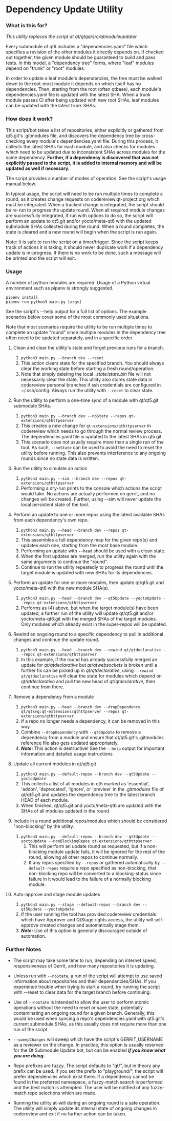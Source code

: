 # Dependency Update Utility

### What is this for?

*This utility replaces the script at qt/qtqa/src/qtmoduleupdater*

Every submodule of qt6 includes a "dependencies.yaml" file which
specifies a revision of the other modules it directly depends on.
If checked out together, the given module should be guaranteed to
build and pass tests. In this model, a "dependency tree" forms,
where "leaf" modules depend on "trunk" or "root" modules.

In order to update a leaf module's dependencies, the tree must be
walked down to the root-most module it depends on which itself
has no dependencies. Then, starting from the root (often qtbase),
each module's dependencies.yaml file is updated with the latest SHA.
When a trunk module passes CI after being updated with new root SHAs,
leaf modules can be updated with the latest trunk SHAs.

### How does it work?
This script/bot takes a list of repositories, either explicitly or
gathered from qt5.git's .gitmodules file, and discovers the
dependency tree by cross-checking every module's dependencies.yaml file.
During this process, it collects the latest SHAs for each module, and
also checks for modules which need to be updated due to inconsistent
SHAs across modules for the same dependency. **Further, if a dependency
is discovered that was not explicitly passed to the script, it is
added to internal memory and will be updated as well if necessary.**

The script provides a number of modes of operation. See the script's
usage manual below.

In typical usage, the script will need to be run multiple times to
complete a round, as it creates change requests on
codereview.qt-project.org which must be integrated. When a tracked
change is integrated, the script should be re-run to progress the
update round. When all required module changes are successfully
integrated, if run with options to do so, the script will perform
an update to qt5.git and/or yocto/meta-qt6 with the updated submodule
SHAs collected during the round. When a round completes, the state
is cleared and a new round will begin when the script is run again.

Note: It is safe to run the script on a timer/trigger. Since the script
keeps track of actions it is taking, it should never duplicate work
if a dependency update is in-progress. If there is no work to be done,
such a message will be printed and the script will exit.

### Usage
A number of python modules are required. Usage of a Python virtual
environment such as pipenv is strongly suggested.

```
pipenv install
pipenv run python3 main.py [args]
```

See the script's --help output for a full list of options. The
example scenarios below cover some of the most commonly used situations.

Note that most scenarios require the utility to be run multiple times
to complete an update "round" since multiple modules in the dependency
tree often need to be updated separately, and in a specific order.

1. Clean and clear the utility's state and forget previous runs for a branch.
   1. `python3 main.py --branch dev --reset`
   2. This action clears state for the specified branch. You should always
      clear the working state before starting a fresh round/operation.
   3. Note that simply deleting the local __state/state.bin_ file will
      not necessarily clear the state. This utility also stores state
      data in codereview personal branches if ssh credentials are configured
      in ~/.ssh/config. Always run the utility with `--reset` to clear state.

2. Run the utility to perform a one-time sync of a module with qt/qt5.git
   submodule SHAs.
   1. `python3 main.py --branch dev --noState --repos
       qt-extensions/qthttpserver`
   2. This creates a new change for `qt-extensions/qthttpserver` in
      codereview which needs to go through the normal review process.
      The dependencies.yaml file is updated to the latest SHAs in qt5.git
   3. This scenario does not usually require more than a single run of
      the tool. As such, `--noState` can be used to avoid the need to
      reset the utility before running. This also prevents interference to
      any ongoing rounds since no state data is written.

3. Run the utility to simulate an action
   1. `python3 main.py --sim --branch dev --repos qt-extensions/qthttpserver`
   2. Performing a dry-run prints to the console which actions the script
      would take. No actions are actually performed on gerrit, and no
      changes will be created. Further, using --sim will never update the
      local persistent state of the tool.

4. Perform an update to one or more repos using the latest available
   SHAs from each dependency's own repo.
   1. `python3 main.py --head --branch dev --repos qt-extensions/qthttpserver`
   2. This assembles a full dependency map for the given repo(s) and updates
      each one, starting from the most base module.
   3. Performing an update with `--head` should be used with a clean state.
   4. When the first updates are merged, run the utility again with the same
      arguments to continue the "round".
   5. Continue to run the utility repeatedly to progress the round until
      the target module is updated with new SHAs for its dependencies.

5. Perform an update for one or more modules, then update qt/qt5.git and
   yocto/meta-qt6 with the new module SHA(s).
   1. `python3 main.py --head --branch dev --qt5Update --yoctoUpdate --repos
       qt-extensions/qthttpserver`
   2. Performs as (4) above, but when the target module(s) have been updated,
      a further run of the utility will update qt/qt5.git and/or
      yocto/meta-qt6.git with the merged SHAs of the target modules. Only
      modules which already exist in the super-repos will be updated.

6. Rewind an ongoing round to a specific dependency to pull in additional
   changes and continue the update round.
   1. `python3 main.py --head --branch dev --rewind qt/qtdeclarative --repos
       qt-extensions/qthttpserver`
   2. In this example, if the round has already successfully merged an update
      for _qt/qtdeclarative_ but _qt/qtwebsockets_ is broken until a further
      fix can be picked up in _qt/qtdeclarative_, using
      `--rewind qt/qtdeclarative` will clear the state for modules which
      depend on _qt/qtdeclarative_ and pull the new head of _qt/qtdeclarative_,
      then continue from there.

7. Remove a dependency from a module
   1. `python3 main.py --head --branch dev --dropDependency
       qt/qtsvg:qt-extensions/qthttpserver --repos qt-extensions/qthttpserver`
   2. If a repo no longer needs a dependency, it can be removed in this way.
   3. Combine `--dropDependency` with `--qt5Update` to remove a dependency
      from a module and ensure that qt/qt5.git's .gitmodules reference file
      also gets updated appropriately.
   4. _**Note:**_ This action is destructive! See the `--help` output for
      important information and detailed usage instructions

8. Update all current modules in qt/qt5.git
   1. `python3 main.py --default-repos --branch dev --qt5Update --yoctoUpdate`
   2. This collects a list of all modules in qt5 marked as 'essential',
      'addon', 'deprecated', 'ignore', or 'preview' in the _.gitmodules_
      file of _qt/qt5.git_ and updates the dependency tree to the latest
      branch HEAD of each module.
   3. When finished, qt/qt5.git and yocto/meta-qt6 are updated with the
      SHAs of all modules updated in the round

9. Include in a round additional repos/modules which should be considered
   "non-blocking" by the utility.
    1. `python3 main.py --default-repos --branch dev --qt5Update --yoctoUpdate
        --nonBlockingRepos qt-extensions/qthttpserver`
       1. This will perform an update round as requested, but if a non-blocking
          module update fails, it will be ignored for the rest of the round,
          allowing all other repos to continue normally.
       2. If any repos specified by `--repos` or gathered automatically by
          `--default-repos` require a repo specified as non-blocking, that
          non-blocking repo will be converted to a blocking-status since
          failure in it would lead to the failure of a normally blocking
          module.

11. Auto-approve and stage module updates
    1. `python3 main.py --stage --default-repos --branch dev --qt5Update
        --yoctoUpdate`
    2. If the user running the tool has provided codereview credentials which
       have Approver and QtStage rights access, the utility will self-approve
       created changes and automatically stage them.
    3. **_Note:_** Use of this option is generally discouraged outside of
       automation.


### Further Notes
- The script may take some time to run, depending on internet speed,
  responsiveness of Gerrit, and how many repositories it is updating.

- Unless run with `--noState`, a run of the script will attempt to use
  saved information about repositories and their dependencies/SHAs.
  If you experience trouble when trying to start a round, try running
  the script with --reset to clear data for the target branch before
  continuing.

- Use of `--noState` is intended to allow the user to perform atomic
  operations without the need to reset or save state, potentially
  contaminating an ongoing round for a given branch. Generally,
  this would be used when syncing a repo's dependencies.yaml
  with qt5.git's current submodule SHAs, as this usually does not
  require more than one run of the script.

- `--sweepChanges` will sweep which have the script's GERRIT_USERNAME
  as a reviewer on the change. In practice, this option is usually
  reserved for the Qt Submodule Update bot, but can be enabled ***if you
  know what you are doing.***

- Repo prefixes are fuzzy. The script defaults to "qt/", but in theory
  any prefix can be used. If you set the prefix to "playground/", the
  script will prefer dependencies which exist there. If a dependency
  cannot be found in the preferred namespace, a fuzzy-match search is
  performed and the best match is attempted. The user will be notified
  of any fuzzy-match repo selections which are made.

- Running the utility at-will during an ongoing round is a safe operation.
  The utility will simply update its internal state of ongoing changes
  in codereview and exit if no further action can be taken.
